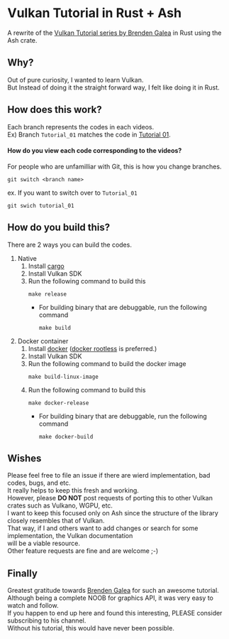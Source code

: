 # Vulkan Tutorial in Rust + Ash

A rewrite of the [Vulkan Tutorial series by Brenden Galea](https://www.youtube.com/playlist?list=PL8327DO66nu9qYVKLDmdLW_84-yE4auCR) in Rust using the Ash crate.

## Why?
Out of pure curiosity, I wanted to learn Vulkan. \
But Instead of doing it the straight forward way, I felt like doing it in Rust.

## How does this work?
Each branch represents the codes in each videos. \
Ex) Branch `Tutorial_01` matches the code in [Tutorial 01](https://www.youtube.com/watch?v=lr93-_cC8v4&list=PL8327DO66nu9qYVKLDmdLW_84-yE4auCR&index=2&t=10s&pp=iAQB).
#### How do you view each code corresponding to the videos?
For people who are unfamilliar with Git, this is how you change branches.
```
git switch <branch name>
```
ex. If you want to switch over to `Tutorial_01`
```
git swich tutorial_01
```

## How do you build this?
There are 2 ways you can build the codes.
1. Native
    1. Install [cargo](https://doc.rust-lang.org/cargo/getting-started/installation.html)
    2. Install Vulkan SDK
    3. Run the following command to build this
        ```
        make release
        ```
        - For building binary that are debuggable, run the following command
            ```
            make build
            ```
2. Docker container
    1. Install [docker](https://docs.docker.com/engine/install/) ([docker rootless](https://docs.docker.com/engine/security/rootless/) is preferred.)
    2. Install Vulkan SDK
    3. Run the following command to build the docker image
        ```
        make build-linux-image
        ```
    4. Run the following command to build this
        ```
        make docker-release
        ```
        - For building binary that are debuggable, run the following command
            ```
            make docker-build
            ```

## Wishes
Please feel free to file an issue if there are wierd implementation, bad codes, bugs, and etc. \
It really helps to keep this fresh and working. \
However, please **DO NOT** post requests of porting this to other Vulkan crates such as Vulkano, WGPU, etc. \
I want to keep this focused only on Ash since the structure of the library closely resembles that of Vulkan. \
That way, if I and others want to add changes or search for some implementation, the Vulkan documentation \
will be a viable resource. \
Other feature requests are fine and are welcome ;-)

## Finally
Greatest gratitude towards [Brenden Galea](https://www.youtube.com/@BrendanGalea) for such an awesome tutorial. \
Although being a complete NOOB for graphics API, it was very easy to watch and follow. \
If you happen to end up here and found this interesting, PLEASE consider subscribing to his channel. \
Without his tutorial, this would have never been possible.
